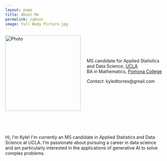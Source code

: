 ```yaml
---
layout: page
title: About Me
permalink: /about
image: Full Body Picture.jpg
---
```


<div class="row" style="display:flex; align-items:center; gap:20px;">
    <div>
        <img src="{{ site.url }}/images/Grad picture.jpg"
             alt="Photo" 
             width="240">
    </div> 
    <div> 
        <div class="titles">
            MS candidate for Applied Statistics and Data Science, <a href="https://statistics.ucla.edu/">UCLA</a><br>
            BA in Mathematics, <a href="https://www.pomona.edu/">Pomona College</a>
            <br>    
            <p class="contact">
                <i class="muted">Contact:</i> kyledtorres@gmail.com
            </p>
        </div>
    </div>
</div>

<div class="row">
    <div class="twelve columns">
        <hr style="margin:30px 0;">
    </div>
</div>

<p>
	Hi, I'm Kyle! I'm currently an MS candidate in Applied Statistics and Data Science at UCLA. I'm passionate about pursuing a career in 		data science and am particularly interested in the applications of generative AI to solve complex problems.
</p>
